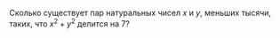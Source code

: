 Сколько существует пар натуральных чисел $x$ и $y$, меньших тысячи, таких, что $x^2+y^2$  делится на 7?